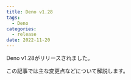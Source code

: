 ```yaml
---
title: Deno v1.28
tags:
  - Deno
categories:
  - release
date: 2022-11-20
---
```


Deno v1.28がリリースされました。

この記事では主な変更点などについて解説します。
